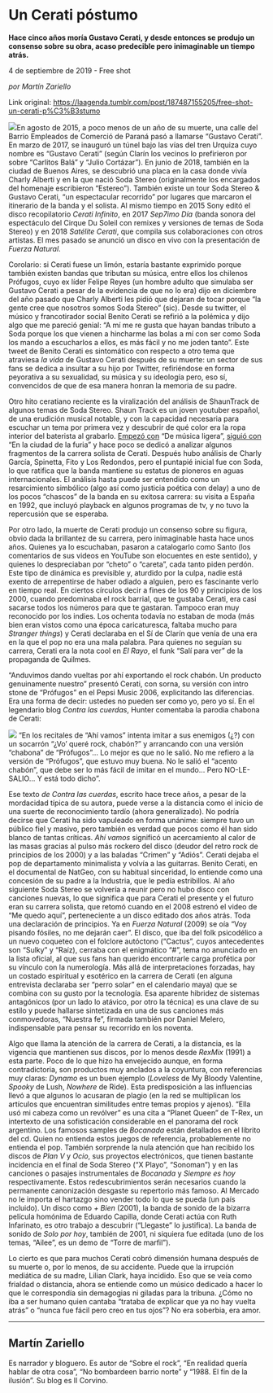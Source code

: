 # Un Cerati póstumo

**Hace cinco años moría Gustavo Cerati, y desde entonces se produjo un consenso sobre su obra, acaso predecible pero inimaginable un tiempo atrás.**

4 de septiembre de 2019 - Free shot

_por Martín Zariello_

Link original: https://laagenda.tumblr.com/post/187487155205/free-shot-un-cerati-p%C3%B3stumo

![](https://64.media.tumblr.com/e239cfdb6484c3d307bca5c8241d6eb2/313509c0b274ada4-ca/s500x750/cf88705703acd9b6f948086099b235e61dab1941.jpg)En
agosto de 2015, a poco menos de un año de su muerte, una calle del Barrio
Empleados de Comerció de Paraná pasó a llamarse “Gustavo Cerati”. En marzo de
2017, se inauguró un túnel bajo las vías del tren Urquiza cuyo nombre es “Gustavo
Cerati” (según Clarín los vecinos lo prefirieron por sobre “Carlitos Balá” y “Julio
Cortázar”). En junio de 2018, también en la ciudad de Buenos Aires, se
descubrió una placa en la casa donde vivía Charly Alberti y en la que nació
Soda Stereo (originalmente los encargados del homenaje escribieron “Estereo”).
También existe un tour Soda Stereo & Gustavo Cerati, “un espectacular
recorrido” por lugares que marcaron el itinerario de la banda y el solista. Al mismo
tiempo en 2015 Sony editó el disco recopilatorio *Cerati Infinito*, en 2017 *Sep7imo
Día* (banda sonora del espectáculo del Cirque Du Soleil con remixes y
versiones de temas de Soda Stereo) y en 2018 *Satélite Cerati*, que compila sus colaboraciones con otros artistas.
El mes pasado se anunció un disco en vivo con la presentación de *Fuerza Natural*. 

Corolario:
si Cerati fuese un limón, estaría bastante exprimido porque también existen
bandas que tributan su música, entre ellos los chilenos Prófugos, cuyo ex líder
Felipe Reyes (un hombre adulto que simulaba ser Gustavo Cerati a pesar de la
evidencia de que no lo era) dijo en diciembre del año pasado que Charly Alberti
les pidió que dejaran de tocar porque “la gente cree que nosotros somos Soda
Stereo” (sic). Desde su twitter, el músico y francotirador social Benito Cerati
se refirió a la polémica y dijo algo que me pareció genial: “A mí me re gusta
que hayan bandas tributo a Soda porque los que vienen a hincharme las bolas a
mí con ser como Soda los mando a escucharlos a ellos, es más fácil y no me
joden tanto”. Este tweet de Benito Cerati es sintomático con respecto a otro
tema que atraviesa *la vida* de Gustavo
Cerati después de su muerte: un sector de sus fans se dedica a insultar a su
hijo por Twitter, refiriéndose en forma peyorativa a su sexualidad, su música y
su ideología pero, eso sí, convencidos de que de esa manera honran la memoria
de su padre. 

Otro
hito ceratiano reciente es la viralización del análisis de ShaunTrack de
algunos temas de Soda Stereo. Shaun Track es un joven youtuber español, de una
erudición musical notable,  y con la
capacidad necesaria para escuchar un tema por primera vez y descubrir de qué
color era la ropa interior del baterista al grabarlo. [Empezó con](https://www.youtube.com/watch?v=_s20yXXW6_U) “De música
ligera”, [siguió con](https://www.youtube.com/watch?v=cMB8hVkTrfM) “En la ciudad de la furia” y hace poco se dedicó a analizar
algunos fragmentos de la carrera solista de Cerati. Después hubo análisis de
Charly García, Spinetta, Fito y Los Redondos, pero el puntapié inicial fue con
Soda, lo que ratifica que la banda mantiene su estatus de pioneros en aguas
internacionales. El análisis hasta puede ser entendido como un resarcimiento
simbólico (algo así como justicia poética con delay) a uno de los pocos
“chascos” de la banda en su exitosa carrera: su visita a España en 1992, que incluyó
playback en algunos programas de tv, y no tuvo la repercusión que se esperaba.   

Por
otro lado, la muerte de Cerati produjo un consenso sobre su figura, obvio dada
la brillantez de su carrera, pero inimaginable hasta hace unos años. Quienes ya
lo escuchaban, pasaron a catalogarlo como Santo (los comentarios de sus videos
en YouTube son elocuentes en este sentido), y quienes lo despreciaban por
“cheto” o “careta”, cada tanto piden perdón. Este tipo de dinámica es previsible
y, aturdido por la culpa, nadie está exento de arrepentirse de haber odiado a alguien,
pero es fascinante verlo en tiempo real. En ciertos círculos decir a fines de
los 90 y principios de los 2000, cuando predominaba el rock barrial, que te
gustaba Cerati, era casi sacarse todos los números para que te gastaran.
Tampoco eran muy reconocido por los indies. Los ochenta todavía no estaban de
moda (más bien eran vistos como una época caricaturesca, faltaba mucho para *Stranger things*) y Cerati declaraba en
el Sí de Clarín que venía de una era en la que el pop no era una mala palabra. Para
quienes no seguían su carrera, Cerati era la nota cool en *El Rayo*, el funk “Salí para ver” de la propaganda de Quilmes. 

“Anduvimos
dando vueltas por ahí exportando el rock chabón. Un producto genuinamente
nuestro” presentó Cerati, con sorna, su versión con intro stone de “Prófugos”
en el Pepsi Music 2006, explicitando las diferencias. Era una forma de decir:
ustedes no pueden ser como yo, pero yo sí. En el legendario blog *Contra las cuerdas*, Hunter comentaba la
parodia chabona de Cerati: 

![](https://64.media.tumblr.com/432c95a6289052eccc89c7308fea6349/313509c0b274ada4-d7/s500x750/a5e1c996084b479fcbfef5e4b430361223a652c9.jpg)
“En
los recitales de “Ahí vamos” intenta imitar a sus enemigos (¿?) con un socarrón
“¿Vo’ queré rock, chabón?” y arrancando con una versión “chabona” de
“Prófugos”… Lo mejor es que no le salió. No me refiero a la versión de
“Prófugos”, que estuvo muy buena. No le salió el “acento chabón”, que debe ser
lo más fácil de imitar en el mundo… Pero NO-LE-SALIO… Y está todo dicho”. 

Ese
texto *de Contra las cuerdas*, escrito
hace trece años, a pesar de la mordacidad típica de su autora, puede verse a la
distancia como el inicio de una suerte de reconocimiento tardío (ahora
generalizado). No podría decirse que Cerati ha sido vapuleado en forma unánime:
siempre tuvo un público fiel y masivo, pero también es verdad que pocos como él
han sido blanco de tantas críticas. *Ahí
vamos* significó un acercamiento al calor de las masas gracias al pulso más
rockero del disco (deudor del retro rock de principios de los 2000) y a las
baladas “Crimen” y “Adiós”. Cerati dejaba el pop de departamento minimalista y
volvía a las guitarras. Benito Cerati, en el documental de NatGeo, con su
habitual sinceridad, lo entiende como una concesión de su padre a la Industria,
que le pedía estribillos. Al año siguiente Soda Stereo se volvería a reunir pero
no hubo disco con canciones nuevas, lo que significa que para Cerati el
presente y el futuro eran su carrera solista, que retomó cuando en el 2008
estrenó el video de “Me quedo aquí”, perteneciente a un disco editado dos años
atrás. Toda una declaración de principios. Ya en *Fuerza Natural* (2009) se oía “Voy pisando fósiles, no me dejarán
caer”. El disco, que iba del folk psicodélico a un nuevo coqueteo con el
folclore autóctono (“Cactus”, cuyos antecedentes son “Sulky” y “Raíz), cerraba
con el enigmático “#”, tema no anunciado en la lista oficial, al que sus fans
han querido encontrarle carga profética por su vínculo con la numerología. Más
allá de interpretaciones forzadas, hay un costado espiritual y esotérico en la
carrera de Cerati (en alguna entrevista declaraba ser “perro solar” en el
calendario maya) que se combina con su gusto por la tecnología. Esa aparente
hibridez de sistemas antagónicos (por un lado lo atávico, por otro la técnica)
es una clave de su estilo y puede hallarse sintetizada en una de sus canciones
más conmovedoras, “Nuestra fe”, firmada también por Daniel Melero,
indispensable para pensar su recorrido en los noventa.         

Algo
que llama la atención de la carrera de Cerati, a la distancia, es la vigencia
que mantienen sus discos, por lo menos desde *RexMix* (1991) a esta parte. Poco de lo que hizo ha envejecido
aunque, en forma contradictoria, son productos muy anclados a la coyuntura, con
referencias muy claras: *Dynamo* es un
buen ejemplo (*Loveless* de My Bloody
Valentine, *Spooky* de Lush, *Nowhere* de Ride). Esta predisposición a
las influencias llevó a que algunos lo acusaran de plagio (en la red se multiplican
los artículos que encuentran similitudes entre temas propios y ajenos). “Ella
usó mi cabeza como un revólver” es una cita a “Planet Queen” de T-Rex, un
intertexto de una sofisticación considerable en el panorama del rock argentino.
Los famosos samples de *Bocanada* están
detallados en el librito del cd. Quien no entienda estos juegos de referencia,
probablemente no entienda el pop. También sorprende la nula atención que han
recibido los discos de *Plan V* y *Ocio*, sus proyectos electrónicos, que
tienen bastante incidencia en el final de Soda Stereo (“X Playo”, “Sonoman”) y
en las canciones o pasajes instrumentales de *Bocanada* y *Siempre es hoy*
respectivamente. Estos redescubrimientos serán necesarios cuando la permanente
canonización desgaste su repertorio más famoso. Al Mercado no le importa el
hartazgo sino vender todo lo que se pueda (un país incluido). Un disco como *+ Bien* (2001), la banda de sonido de la
bizarra película homónima de Eduardo Capilla, donde Cerati actúa con Ruth
Infarinato, es otro trabajo a descubrir (“Llegaste” lo justifica). La banda de
sonido de  *Solo por hoy*, también de 2001, ni siquiera fue editada (uno de los
temas, “Ailee”, es un demo de “Torre de marfil”).   

Lo
cierto es que para muchos Cerati cobró dimensión humana después de su muerte o,
por lo menos, de su accidente. Puede que la irrupción mediática de su madre,
Lilian Clark, haya incidido. Eso que se veía como frialdad o distancia, ahora
se entiende como un músico dedicado a hacer lo que le correspondía sin
demagogias ni giladas para la tribuna. ¿Cómo no iba a ser humano quien cantaba
“trataba de explicar que ya no hay vuelta atrás” o “nunca fue fácil pero creo
en tus ojos”? No era soberbia, era amor. 




---

 Martín Zariello
----------------

 Es narrador y bloguero. Es autor de “Sobre el rock”, “En realidad quería hablar de otra cosa”, “No bombardeen barrio norte” y “1988. El fin de la ilusión”. Su blog es Il Corvino.

